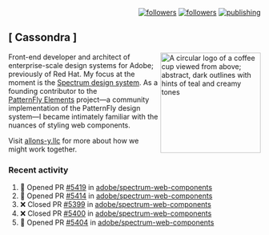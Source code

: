 <p align="right"><a rel="me" href="https://front-end.social/@castastrophe">
    <img alt="followers" title="Follow me on Mastodon" src="https://img.shields.io/mastodon/follow/109297102751309835?domain=https%3A%2F%2Ffront-end.social&label=Follow&logo=mastodon&logoColor=white&style=for-the-badge&labelColor=008080&color=006969"/></a>
  <a href="https://codepen.io/castastrophe/">
    <img alt="followers" title="Follow me on CodePen" src="https://img.shields.io/badge/23-1?color=640464&labelColor=7c007c&style=for-the-badge&logo=codepen&label=Follow"/></a>
<a href="https://castastrophe.medium.com/">
    <img alt="publishing" title="View articles on Medium" src="https://img.shields.io/badge/107-1?color=666&labelColor=444&label=subscribe&logo=medium&logoColor=white&style=for-the-badge"/></a>
</p>

## [&nbsp;Cassondra&nbsp;]

<img align="right" src="https://github-production-user-asset-6210df.s3.amazonaws.com/1840295/253016758-ba468774-1cd3-42c2-8f43-947b5eeb5edf.png" height="200" alt="A circular logo of a coffee cup viewed from above; abstract, dark outlines with hints of teal and creamy tones">

Front-end developer and architect of enterprise-scale design systems for Adobe; previously of Red Hat. My focus at the moment is the [Spectrum design system](https://github.com/adobe/spectrum-css). As a founding contributor to the [PatternFly&nbsp;Elements](https://github.com/patternfly/patternfly-elements) project&mdash;a community implementation of the PatternFly design system&mdash;I became intimately familiar with the nuances of styling web components.

Visit [allons-y.llc](http://allons-y.llc/) for more about how we might work together.

### Recent activity

<!--START_SECTION:activity-->
1. 💪 Opened PR [#5419](https://github.com/adobe/spectrum-web-components/pull/5419) in [adobe/spectrum-web-components](https://github.com/adobe/spectrum-web-components)
2. 💪 Opened PR [#5414](https://github.com/adobe/spectrum-web-components/pull/5414) in [adobe/spectrum-web-components](https://github.com/adobe/spectrum-web-components)
3. ❌ Closed PR [#5399](https://github.com/adobe/spectrum-web-components/pull/5399) in [adobe/spectrum-web-components](https://github.com/adobe/spectrum-web-components)
4. ❌ Closed PR [#5400](https://github.com/adobe/spectrum-web-components/pull/5400) in [adobe/spectrum-web-components](https://github.com/adobe/spectrum-web-components)
5. 💪 Opened PR [#5404](https://github.com/adobe/spectrum-web-components/pull/5404) in [adobe/spectrum-web-components](https://github.com/adobe/spectrum-web-components)
<!--END_SECTION:activity-->
